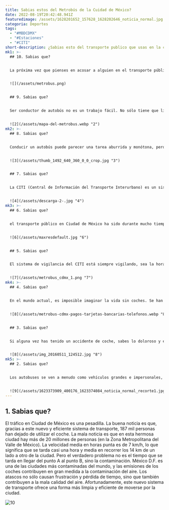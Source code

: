 ```yaml
---
title: Sabias estos del Metrobús de la Cuidad de México?
date: 2022-08-19T20:42:48.941Z
featuredimage: /assets/1628201652_157628_1628202646_noticia_normal.jpg
categoria: Deportes
tags:
  - "#MBDCDMX"
  - "#Estaciones"
  - "#CITI"
short-description: ¿Sabias esto del transporte publico que usas en la cuidad de México?
mk1: >-
  ## 10. Sabias que?


  La próxima vez que pienses en acosar a alguien en el transporte público, recuerda que puedes ser grabado por las cámaras. Muchos autobuses y trenes están equipados con cámaras de vigilancia, y normalmente hay alguien que controla las grabaciones. Si se presenta una denuncia, estos vídeos pueden utilizarse como prueba. Así que piénsatelo dos veces antes de actuar. No sólo puedes arruinarle el día a alguien, sino que también puedes enfrentarte a consecuencias legales.


  ![](/assets/metrobus.png)


  ## 9. Sabias que?


  Ser conductor de autobús no es un trabajo fácil. No sólo tiene que lidiar con el estrés de conducir en el tráfico, sino que también tiene que tratar con el público a diario. Desgraciadamente, esto puede llevar a veces a altercados entre conductores y pasajeros. Sin embargo, si te encuentras en esta situación, no debes preocuparte. La cámara frontal del autobús siempre está grabando, y siempre que el altercado tenga lugar a la vista de la cámara, tendrás pruebas que respalden tu versión de los hechos. Esto puede ser muy valioso si te encuentras en una situación en la que tu trabajo está en juego. Así que, la próxima vez que te encuentres en un intercambio acalorado con un pasajero, recuerda que la cámara siempre está grabando.


  ![2](/assets/mapa-del-metrobus.webp "2")
mk2: >-
  ## 8. Sabias que?


  Conducir un autobús puede parecer una tarea aburrida y monótona, pero en realidad es un trabajo muy importante. Los conductores son responsables de la seguridad de sus pasajeros y deben estar atentos a todo lo que ocurre en el autobús. En caso de emergencia, cada autobús está equipado con un botón de emergencia que detona un sistema de seguridad. Este sistema puede utilizarse en caso de emergencias médicas, accidentes o cuando los radicales del sur prenden fuego a una o dos estaciones. Aunque parezca que los conductores no tienen sentimientos, desempeñan un papel fundamental en la seguridad de los pasajeros.


  ![3](/assets/thumb_1492_640_360_0_0_crop.jpg "3")


  ## 7. Sabias que?


  La CITI (Central de Información del Transporte Interurbano) es un sistema de autobuses que da servicio a las 6 estaciones de la ciudad. La CITI dispone de un mapa general que muestra la ubicación de cada unidad en tiempo real, y la central puede llamar a los conductores para pedirles que avancen rápidamente o para preguntar qué está pasando. Si se tarda mucho en pasar, probablemente sea porque hubo una marcha, una colisión, una sentada, un atropello, el hombre del hielo se atascó con su bicicleta, el conductor se acalambró o cualquier otra cosa extraña. El CITI es una parte importante del sistema de transporte de la ciudad, y es vital que la oficina central pueda llevar un control de las unidades para poder ofrecer un servicio eficiente.


  ![4](/assets/descarga-2-.jpg "4")
mk3: >-
  ## 6. Sabias que?


  el transporte público en Ciudad de México ha sido durante mucho tiempo una fuente de frustración para residentes y visitantes. Los autobuses del metro están a menudo abarrotados y puede ser difícil determinar cuándo llegará el próximo autobús. Sin embargo, este año se lanzará la aplicación oficial del Metrobús, que notificará a los usuarios cuándo llegará el próximo autobús. La aplicación también incluirá un mapa de las rutas de los autobuses, anuncios especiales e información sobre puntos de recarga y venta de tarjetas. La aplicación está actualmente en fase de pruebas en Android, pero se espera que esté disponible en todas las plataformas en breve. Con la aplicación de Metrobus, la espera del autobús será cosa del pasado.


  ![6](/assets/maxresdefault.jpg "6")


  ## 5. Sabias que?


  El sistema de vigilancia del CITI está siempre vigilando, sea la hora que sea o el día de la semana que sea. Hay 2 mil cámaras en las 160 estaciones, por lo que no se puede escapar del ojo vigilante del CITI. Tanto si está involucrado en una actividad delictiva como si simplemente trata de evitar un billete, puede estar seguro de que será captado por las cámaras. El sistema de vigilancia CITI es un poderoso elemento disuasorio contra la delincuencia y debe ser respetado por todos los que utilizan el sistema CITI.


  ![7](/assets/metrobus_cdmx_1.png "7")
mk4: >-
  ## 4. Sabias que?


  En el mundo actual, es imposible imaginar la vida sin coches. Se han convertido en una parte esencial de nuestras vidas, ofreciéndonos una forma cómoda y eficiente de desplazarnos. Sin embargo, los coches también se han convertido en una importante fuente de contaminación, contribuyendo al cambio climático y a otros problemas medioambientales. La buena noticia es que, gracias a este transporte, 187 mil personas han dejado de utilizar el coche. La mala noticia es que en esta hermosa ciudad hay más de 20 millones de personas (en la Zona Metropolitana del Valle de México). A pesar de las bondades del transporte público, la gran mayoría de los habitantes de esta ciudad sigue dependiendo del automóvil para desplazarse. Esto es comprensible, ya que el transporte público puede ser poco fiable y a menudo tarda más que el coche. Sin embargo, si un mayor número de personas se pasara al transporte público, ayudaría a reducir la contaminación y a mejorar la calidad de vida en esta ciudad.


  ![8](/assets/metrobus-cdmx-pagos-tarjetas-bancarias-telefonos.webp "8")


  ## 3. Sabias que?


  Si alguna vez has tenido un accidente de coche, sabes lo doloroso y estresante que puede ser. Ahora imagínate tener un accidente de coche por tu propia culpa y que se transmita en las noticias de la noche para que todo el mundo lo vea. Eso es lo que le ocurrió a un conductor de Ciudad de México que intentó girar a la izquierda en una zona de Metrobús. El resultado fue un choque múltiple que fue captado por las cámaras y que rápidamente se hizo viral. El conductor no sólo tuvo que lidiar con el dolor del accidente, sino que también tuvo que enfrentarse a la humillación de que millones de personas se rieran de él en Internet. Es una lección difícil de aprender, pero es importante respetar los carriles exclusivos y obedecer las señales cuando se conduce. De lo contrario, puedes acabar en las noticias, y no en el buen sentido.


  ![8](/assets/img_20160511_124512.jpg "8")
mk5: >-
  ## 2. Sabias que?


  Los autobuses se ven a menudo como vehículos grandes e impersonales, pero la verdad es que están cuidadosamente vigilados por profesionales formados. Aunque los conductores de autobuses no muestren sus emociones, en realidad están muy atentos a todo lo que ocurre en su autobús. En caso de emergencia, cada autobús está equipado con un botón de emergencia que activa un sistema de seguridad. Este sistema puede utilizarse en caso de emergencias médicas, accidentes o cuando los radicales del sur prenden fuego a una o dos estaciones. Estando alerta y preparados para responder a cualquier situación, los conductores de autobús contribuyen a mantener sanos y salvos a sus pasajeros.


  ![9](/assets/1623373909_400176_1623374084_noticia_normal_recorte1.jpg "9")
---
```

## 1. Sabias que?

El tráfico en Ciudad de México es una pesadilla. La buena noticia es que, gracias a este nuevo y eficiente sistema de transporte, 187 mil personas han dejado de utilizar el coche. La mala noticia es que en esta hermosa ciudad hay más de 20 millones de personas (en la Zona Metropolitana del Valle de México). La velocidad media en horas punta es de 7 km/h, lo que significa que se tarda casi una hora y media en recorrer los 14 km de un lado a otro de la ciudad. Pero el verdadero problema no es el tiempo que se tarda en llegar del punto A al punto B, sino la contaminación. México D.F. es una de las ciudades más contaminadas del mundo, y las emisiones de los coches contribuyen en gran medida a la contaminación del aire. Los atascos no sólo causan frustración y pérdida de tiempo, sino que también contribuyen a la mala calidad del aire. Afortunadamente, este nuevo sistema de transporte ofrece una forma más limpia y eficiente de moverse por la ciudad.

![10](/assets/maxresdefault-2.jpg "101")
